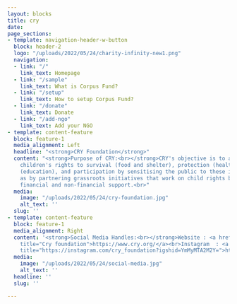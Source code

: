 ```yaml
---
layout: blocks
title: cry
date: 
page_sections:
- template: navigation-header-w-button
  block: header-2
  logo: "/uploads/2022/05/24/charity-infinity-new1.png"
  navigation:
  - link: "/"
    link_text: Homepage
  - link: "/sample"
    link_text: What is Corpus Fund?
  - link: "/setup"
    link_text: How to setup Corpus Fund?
  - link: "/donate"
    link_text: Donate
  - link: "/add-ngo"
    link_text: Add your NGO
- template: content-feature
  block: feature-1
  media_alignment: Left
  headline: "<strong>CRY Foundation</strong>"
  content: "<strong>Purpose of CRY:<br></strong>CRY's objective is to advocate for
    children's rights to survival (food and shelter), protection (health), development
    (education), and participation by sensitising the public to these issues, as well
    as by partnering grassroots initiatives that work on child rights by providing
    financial and non-financial support.<br>"
  media:
    image: "/uploads/2022/05/24/cry-foundation.jpg"
    alt_text: ''
  slug: ''
- template: content-feature
  block: feature-1
  media_alignment: Right
  content: '<strong>Social Media Handles:<br></strong>Website : <a href="https://www.cry.org/"
    title="Cry foundation">https://www.cry.org/</a><br>Instagram  : <a href="https://instagram.com/cry_foundation?igshid=YmMyMTA2M2Y="
    title="https://instagram.com/cry_foundation?igshid=YmMyMTA2M2Y=">https://instagram.com/cry_foundation?igshid=YmMyMTA2M2Y=</a>'
  media:
    image: "/uploads/2022/05/24/social-media.jpg"
    alt_text: ''
  headline: ''
  slug: ''

---
```

